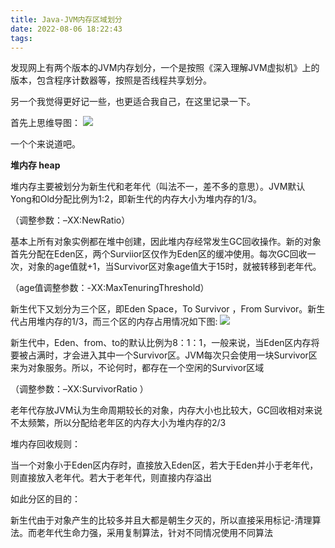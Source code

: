 ```yaml
---
title: Java-JVM内存区域划分
date: 2022-08-06 18:22:43
tags:
---
```


<!-- more -->

发现网上有两个版本的JVM内存划分，一个是按照《深入理解JVM虚拟机》上的版本，包含程序计数器等，按照是否线程共享划分。

另一个我觉得更好记一些，也更适合我自己，在这里记录一下。

首先上思维导图：
![](https://raw.githubusercontent.com/YuanZhou314/PicRepo/main/imgs/20220806182340.png)

一个个来说道吧。

**堆内存 heap**

堆内存主要被划分为新生代和老年代（叫法不一，差不多的意思）。JVM默认Yong和Old分配比例为1:2，即新生代的内存大小为堆内存的1/3。

（调整参数：–XX:NewRatio）

基本上所有对象实例都在堆中创建，因此堆内存经常发生GC回收操作。新的对象首先分配在Eden区，两个Surviior区仅作为Eden区的缓冲使用。每次GC回收一次，对象的age值就+1，当Survivor区对象age值大于15时，就被转移到老年代。

（age值调整参数：-XX:MaxTenuringThreshold）

新生代下又划分为三个区，即Eden Space，To Survivor ，From Survivor。新生代占用堆内存的1/3，而三个区的内存占用情况如下图:
![](https://raw.githubusercontent.com/YuanZhou314/PicRepo/main/imgs/20220806182358.png)


新生代中，Eden、from、to的默认比例为8：1：1，一般来说，当Eden区内存将要被占满时，才会进入其中一个Survivor区。JVM每次只会使用一块Survivor区来为对象服务。所以，不论何时，都存在一个空闲的Survivor区域

（调整参数：–XX:SurvivorRatio ）

 

老年代存放JVM认为生命周期较长的对象，内存大小也比较大，GC回收相对来说不太频繁，所以分配给老年区的内存大小为堆内存的2/3

堆内存回收规则：

当一个对象小于Eden区内存时，直接放入Eden区，若大于Eden并小于老年代，则直接放入老年代。若大于老年代，则直接内存溢出

如此分区的目的：

新生代由于对象产生的比较多并且大都是朝生夕灭的，所以直接采用标记-清理算法。而老年代生命力强，采用复制算法，针对不同情况使用不同算法
